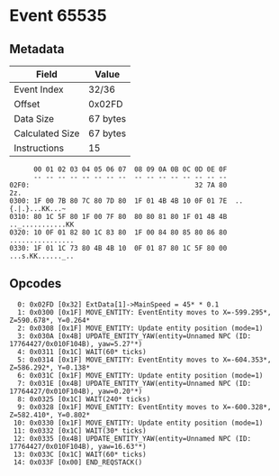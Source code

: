 # Event 65535

## Metadata

| Field           | Value    |
|-----------------|----------|
| Event Index     | 32/36    |
| Offset          | 0x02FD   |
| Data Size       | 67 bytes |
| Calculated Size | 67 bytes |
| Instructions    | 15       |

```
      00 01 02 03 04 05 06 07  08 09 0A 0B 0C 0D 0E 0F
      -- -- -- -- -- -- -- --  -- -- -- -- -- -- -- --
02F0:                                         32 7A 80               2z.
0300: 1F 00 7B 80 7C 80 7D 80  1F 01 4B 4B 10 0F 01 7E  ..{.|.}...KK...~
0310: 80 1C 5F 80 1F 00 7F 80  80 80 81 80 1F 01 4B 4B  .._...........KK
0320: 10 0F 01 82 80 1C 83 80  1F 00 84 80 85 80 86 80  ................
0330: 1F 01 1C 73 80 4B 4B 10  0F 01 87 80 1C 5F 80 00  ...s.KK......_..
```

## Opcodes

```
  0: 0x02FD [0x32] ExtData[1]->MainSpeed = 45* * 0.1
  1: 0x0300 [0x1F] MOVE_ENTITY: EventEntity moves to X=-599.295*, Z=590.678*, Y=0.264*
  2: 0x0308 [0x1F] MOVE_ENTITY: Update entity position (mode=1)
  3: 0x030A [0x4B] UPDATE_ENTITY_YAW(entity=Unnamed NPC (ID: 17764427/0x010F104B), yaw=5.27°*)
  4: 0x0311 [0x1C] WAIT(60* ticks)
  5: 0x0314 [0x1F] MOVE_ENTITY: EventEntity moves to X=-604.353*, Z=586.292*, Y=0.138*
  6: 0x031C [0x1F] MOVE_ENTITY: Update entity position (mode=1)
  7: 0x031E [0x4B] UPDATE_ENTITY_YAW(entity=Unnamed NPC (ID: 17764427/0x010F104B), yaw=0.20°*)
  8: 0x0325 [0x1C] WAIT(240* ticks)
  9: 0x0328 [0x1F] MOVE_ENTITY: EventEntity moves to X=-600.328*, Z=582.410*, Y=0.802*
 10: 0x0330 [0x1F] MOVE_ENTITY: Update entity position (mode=1)
 11: 0x0332 [0x1C] WAIT(30* ticks)
 12: 0x0335 [0x4B] UPDATE_ENTITY_YAW(entity=Unnamed NPC (ID: 17764427/0x010F104B), yaw=16.63°*)
 13: 0x033C [0x1C] WAIT(60* ticks)
 14: 0x033F [0x00] END_REQSTACK()
```
